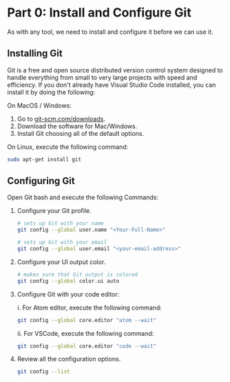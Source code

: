 # Part 0: Install and Configure Git

As with any tool, we need to install and configure it before we can use it.

## Installing Git

Git is a free and open source distributed version control system designed to handle everything from small to very large projects with speed and efficiency. If you don't already have Visual Studio Code installed, you can install it by doing the following:

On MacOS / Windows:
1. Go to [git-scm.com/downloads](https://git-scm.com/downloads).
2. Download the software for Mac/Windows.
3. Install Git choosing all of the default options.

On Linux, execute the following command:
```bash
sudo apt-get install git
```

## Configuring Git

Open Git bash and execute the following Commands:

1. Configure your Git profile.

    ```bash
    # sets up Git with your name
    git config --global user.name "<Your-Full-Name>"
    ```

    ```bash
    # sets up Git with your email
    git config --global user.email "<your-email-address>"
    ```

2. Configure your UI output color.

    ```bash
    # makes sure that Git output is colored
    git config --global color.ui auto
    ```

3. Configure Git with your code editor:

    i. For Atom editor, execute the following command:

    ```bash
    git config --global core.editor "atom --wait"
    ```

    ii. For VSCode, execute the following command:

   ```bash
   git config --global core.editor "code --wait"
   ```

4. Review all the configuration options.

    ```bash
    git config --list
    ```
